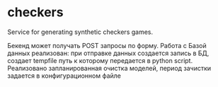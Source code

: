 # checkers
Service for generating synthetic checkers games.


Бекенд может получать POST запросы по форму. Работа с Базой данных реализован: при отправке данных создается запись в БД, создает tempfile путь к которому передается в python script. Реализовано запланированная очистка моделей, период зачистки задается в конфигурационном файле
